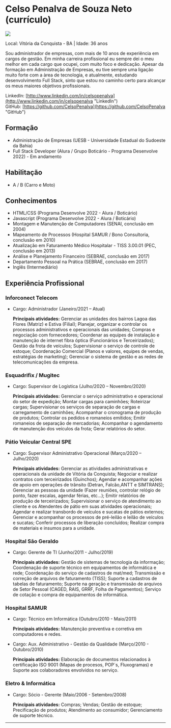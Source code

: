 # Celso Penalva de Souza Neto (currículo)

<img src="https://pt.gravatar.com/userimage/188703602/b3625609e78245ff70e4d5e9cdedd970.jpg?size=100" />

Local: Vitória da Conquista - BA | Idade: 36 anos

Sou administrador de empresas, com mais de 10 anos de experiência em cargos de gestão. Em minha carreira profissional eu sempre
dei o meu melhor em cada cargo que ocupei, com muito foco e dedicação. Apesar da formação em Administração de Empresas, eu tive 
sempre uma ligação muito forte com a àrea de tecnologia, e atualmente, estudando desenvolvimento Full Stack, sinto que estou no
caminho certo para alcançar os meus maiores objetivos profissionais.

LinkedIn: [http://www.linkedin.com/in/celsopenalva](http://www.linkedin.com/in/celsopenalva "LinkedIn")   
GitHub: [https://github.com/CelsoPenalva](https://github.com/CelsoPenalva "GitHub")

## Formação

* Administração de Empresas (UESB - Universidade Estadual do Sudoeste da Bahia)
* Full Stack Developer (Alura / Grupo Boticário - Programa Desenvolve 2022) - Em andamento

## Habilitação

* A / B (Carro e Moto)
 
## Conhecimentos

* HTML/CSS (Programa Desenvolve 2022 - Alura / Boticário)
* Javascript (Programa Desenvolve 2022 - Alura / Boticário)
* Montagem e Manutenção de Computadores (SENAI, conclusão em 2004)
* Mapeamento de Processos (Hospital SAMUR / Bono Consultoria, conclusão em 2010)
* Atualização em Faturamento Médico Hospitalar - TISS 3.00.01 (PEC, conclusão em 2013)
* Análise e Planejamento Financeiro (SEBRAE, conclusão em 2017)
* Departamento Pessoal na Prática (SEBRAE, conclusão em 2017)
* Inglês (Intermediário)

## Experiência Profissional

###   Inforconect Telecom
* Cargo: Administrador (Janeiro/2021 – Atual) 
 
   **Principais atividades:**
   Gerenciar as unidades dos bairros Lagoa das Flores (Matriz) e Estiva (Filial); Planejar, organizar e controlar os processos
   administrativos e operacionais das unidades; Compras e negociação com fornecedores; Coordenar as equipes de instalação e 
   manutenção de internet fibra óptica (Funcionários e Terceirizados); Gestão da frota de veículos; Supervisionar o serviço de
   controle de estoque; Coordenação Comercial (Planos e valores, equipes de vendas, estratégias de marketing); Gerenciar o sistema
   de gestão e as redes de telecomunicações da empresa.


###   Esquadrifix / Mugitec
* Cargo: Supervisor de Logística (Julho/2020 – Novembro/2020)

   **Principais atividades:**
   Gerenciar o serviço administrativo e operacional do setor de expedição; Montar cargas para caminhões; Roteirizar cargas;
   Supervisionar os serviços de separação de cargas e carregamento de caminhões; Acompanhar o cronograma de produção de produtos;
   Controlar os pedidos e romaneios emitidos; Emitir romaneios de separação de mercadorias; Acompanhar o agendamento de manutenção
   dos veículos da frota; Gerar relatórios do setor.


###   Pátio Veicular Central SPE
* Cargo: Supervisor Administrativo Operacional (Março/2020 – Julho/2020)

   **Principais atividades:**
   Gerenciar as atividades administrativas e operacionais da unidade de Vitória da Conquista; Negociar e realizar contratos com
   terceirizados (Guinchos); Agendar e acompanhar ações de apoio em operações de trânsito (Detran, Falcão,ANTT e SIMTRANS); Gerenciar
   as pessoas da unidade (Fazer reuniões, controlar relógio de ponto, fazer escalas, agendar férias, etc...); Emitir relatórios de
   produção de terceirizados; Supervisionar o serviço de atendimento ao cliente e os Atendentes de pátio em suas atividades operacionais;
   Agendar e realizar transbordo de veículos e sucatas de pátios externos; Gerenciar e acompanhar os processos de pré-leilão e leilão de
   veículos e sucatas; Conferir processos de liberação concluídos; Realizar compra de materiais e insumos para a unidade.


###   Hospital São Geraldo
* Cargo: Gerente de TI (Junho/2011 - Julho/2019)

   **Principais atividades:**
   Gestão de sistemas de tecnologia da informação; Coordenação de suporte técnico em equipamentos de informática e rede; Coordenação do 
   serviço de cadastros de mat/med; Transmissão e correção de arquivos de faturamento (TISS); Suporte a cadastros de tabelas de faturamento;
   Suporte na geração e transmissão de arquivos de Setor Pessoal (CAGED, RAIS, GRRF, Folha de Pagamentos); Serviço de cotação e compra de
   equipamentos de informática.


###   Hospital SAMUR
* Cargo: Técnico em Informática (Outubro/2010 - Maio/2011)

   **Principais atividades:**
   Manutenção preventiva e corretiva em computadores e redes.
   
   
* Cargo: Aux. Administrativo - Gestão da Qualidade (Março/2010 - Outubro/2010)

   **Principais atividades:**
   Elaboração de documentos relacionados à certificação ISO 9001 (Mapas de procesos, POP´s, Fluxogramas) e Suporte aos colaboradores envolvidos
   no serviço.


###   Eletro & Informática
* Cargo: Sócio - Gerente (Maio/2006 - Setembro/2008)

   **Principais atividades:**
   Compras; Vendas; Gestão de estoque; Precificação de produtos; Atendimento ao consumidor; Gerenciamento de suporte técnico.



--- 



